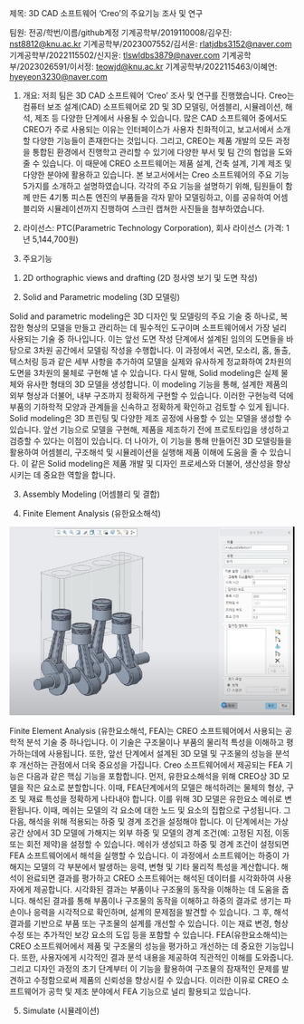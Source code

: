 제목: 3D CAD 소프트웨어 ‘Creo’의 주요기능 조사 및 연구

팀원: 전공/학번/이름/github계정
기계공학부/2019110008/김우진: nst8812@knu.ac.kr
기계공학부/2023007552/김서윤: rlatjdbs3152@naver.com
기계공학부/2022115502/신지윤: tlswldbs3879@naver.com
기계공학부/2023026591/이서정: teowjd@knu.ac.kr
기계공학부/2022115463/이혜연: hyeyeon3230@naver.com

1. 개요: 저희 팀은 3D CAD 소프트웨어 ‘Creo’ 조사 및 연구를 진행했습니다. Creo는 컴퓨터 보조 설계(CAD) 소프트웨어로 2D 및 3D 모델링, 어셈블리, 시뮬레이션, 해석, 제조 등 다양한 단계에서 사용될 수 있습니다. 많은 CAD 소프트웨어 중에서도 CREO가 주로 사용되는 이유는 인터페이스가 사용자 친화적이고, 보고서에서 소개할 다양한 기능들이 존재한다는 것입니다. 그리고, CREO는 제품 개발의 모든 과정을 통합된 환경에서 진행학고 관리할 수 있기에 다양한 부서 및 팀 간의 협업을 도와줄 수 있습니다. 이 때문에 CREO 소프트웨어는 제품 설계, 건축 설계, 기계 제조 및 다양한 분야에 활용하고 있습니다.
본 보고서에서는 Creo 소프트웨어의 주요 기능 5가지를 소개하고 설명하였습니다. 각각의 주요 기능을 설명하기 위해, 팀원들이 함께 만든 4기통 피스톤 엔진의 부품들을 각자 맡아 모델링하고, 이를 공유하여 어셈블리와 시뮬레이션까지 진행하여 스크린 캡쳐한 사진들을 첨부하였습니다.

2. 라이선스: PTC(Parametric Technology Corporation), 회사 라이선스 (가격: 1년 5,144,700원)

3. 주요기능
1) 2D orthographic views and drafting (2D 정사영 보기 및 도면 작성)

2) Solid and Parametric modeling (3D 모델링)

﻿Solid and parametric modeling은 3D 디자인 및 모델링의 주요 기술 중 하나로, 복잡한 형상의 모델을 만들고 관리하는 데 필수적인 도구이며 소프트웨어에서 가장 널리 사용되는 기술 중 하나입니다.
이는 앞선 도면 작성 단계에서 설계된 임의의 도면들을 바탕으로 3차원 공간에서 모델링 작성을 수행합니다. 이 과정에서 곡면, 모소리, 홈, 돌출, 텍스처링 등과 같은 세부 사항을 추가하여 모델을 실제와 유사하게 정교화하여 2차원의 도면을 3차원의 물체로 구현해 낼 수 있습니다. 
다시 말해, Solid modeling은 실제 물체와 유사한 형태의 3D 모델을 생성합니다. 이 modeling 기능을 통해, 설계한 제품의 외부 형상과 더불어, 내부 구조까지 정확하게 구현할 수 있습니다. 
이러한 구현능력 덕에 부품의 기하학적 모양과 관계들을 신속하고 정확하게 확인하고 검토할 수 있게 됩니다. 
Solid modeling은 3D 프린팅 및 다양한 제조 공정에 사용할 수 있는 모델을 생성할 수 있습니다. 앞선 기능으로 모델을 구현해, 제품을 제조하기 전에 프로토타입을 생성하고 검증할 수 있다는 이점이 있습니다. 
더 나아가, 이 기능을 통해 만들어진 3D 모델링들을 활용하여 어셈블리, 구조해석 및 시뮬레이션을 실행해 제품 이해에 도움을 줄 수 있습니다. 
이 같은 Solid modeling은 제품 개발 및 디자인 프로세스와 더불어, 생산성을 향상시키는 데 중요한 역할을 합니다.

3) Assembly Modeling (어셈블리 및 결합)

4) Finite Element Analysis (유한요소해석)

![1](https://github.com/woojinzzz/oss_new/blob/main/images/5.JPG?raw=true)

Finite Element Analysis (유한요소해석, FEA)는 CREO 소프트웨어에서 사용되는 공학적 분석 기술 중 하나입니다. 이 기술은 구조물이나 부품의 물리적 특성을 이해하고 평가하는데에 사용됩니다. 또한, 앞선 단계에서 설계된 3D 모델 및 구조물의 성능을 분석 후 개선하는 관점에서 더욱 중요성을 가집니다. Creo 소프트웨어에서 제공되는 FEA 기능은 다음과 같은 핵심 기능을 포함합니다. 
먼저, 유한요소해석을 위해 CREO상 3D 모델을 작은 요소로 분할합니다. 이때, FEA단계에서의 모델은 해석하려는 물체의 형상, 구조 및 재료 특성을 정확하게 나타내야 합니다. 이를 위해 3D 모델은 유한요소 메쉬로 변환됩니다. 이때, 메쉬는 모델의 각 요소에 대한 노드 및 요소의 집합으로 구성됩니다. 그 다음, 해석을 위해 적용되는 하중 및 경계 조건을 설정해야 합니다. 이 단계에서는 가상 공간 상에서 3D 모델에 가해지는 외부 하중 및 모델의 경계 조건(예: 고정된 지점, 이동 또는 회전 제약)을 설정할 수 있습니다. 메쉬가 생성되고 하중 및 경계 조건이 설정되면 FEA 소프트웨어에서 해석을 실행할 수 있습니다. 이 과정에서 소프트웨어는 하중이 가해지는 모델의 각 부분에서 발생하는 응력, 변형 및 기타 물리적 특성을 계산합니다.
해석이 완료되면 결과를 평가하고 CREO 소프트웨어는 해석된 데이터를 시각화하여 사용자에게 제공합니다. 시각화된 결과는 부품이나 구조물의 동작을 이해하는 데 도움을 줍니다. 해석된 결과를 통해 부품이나 구조물의 동작을 이해하고 하중의 결과로 생기는 파손이나 응력을 시각적으로 확인하며, 설계의 문제점을 발견할 수 있습니다. 그 후, 해석 결과를 기반으로 부품 또는 구조물의 설계를 개선할 수 있습니다. 이는 재료 변경, 형상 수정 또는 추가적인 보강 요소의 도입 등을 포함할 수 있습니다. 
FEA(유한요소해석)는 CREO 소프트웨어에서 제품 및 구조물의 성능을 평가하고 개선하는 데 중요한 기능입니다. 또한, 사용자에게 시각적인 결과 분석 내용을 제공하여 직관적인 이해를 도와줍니다. 그리고 디자인 과정의 초기 단계부터 이 기능을 활용하여 구조물의 잠재적인 문제를 발견하고 수정함으로써 제품의 신뢰성을 향상시킬 수 있습니다. 이러한 이유로 CREO 소프트웨어가 공학 및 제조 분야에서 FEA 기능으로 널리 활용되고 있습니다.

5) Simulate (시뮬레이션)
